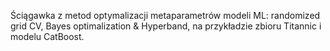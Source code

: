 Ściągawka z metod optymalizacji metaparametrów modeli ML: randomized grid CV, Bayes optimalization & Hyperband, na przykładzie zbioru Titannic i modelu CatBoost.
